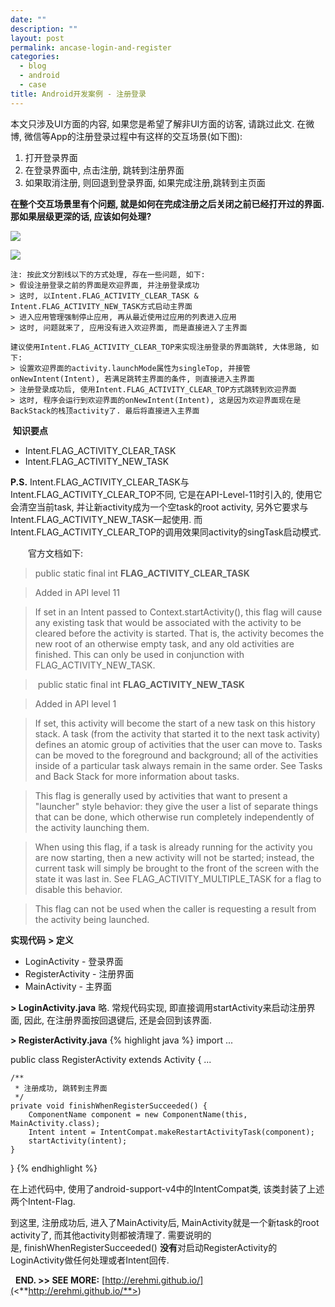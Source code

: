 ```yaml
---
date: ""
description: ""
layout: post
permalink: ancase-login-and-register
categories:
  - blog
  - android
  - case
title: Android开发案例 - 注册登录
---
```


本文只涉及UI方面的内容, 如果您是希望了解非UI方面的访客, 请跳过此文. 在微博,
微信等App的注册登录过程中有这样的交互场景(如下图):
1.  打开登录界面
2.  在登录界面中, 点击注册, 跳转到注册界面
3.  如果取消注册, 则回退到登录界面, 如果完成注册,跳转到主页面

**在整个交互场景里有个问题, 就是如何在完成注册之后关闭之前已经打开过的界面.
那如果层级更深的话, 应该如何处理?**

![](<http://erehmi.github.io/assets/image/weibo-login.png>)

![](<http://erehmi.github.io/assets/image/weibo-register.png>)

~~~~~~~~~~~~~~~~~~~~~~~~~~~~~~~~~~~~~~~~~~~~~~~~~~~~~~~~~~~~~~~~~~~~~~~~~~~~~~~~
注: 按此文分割线以下的方式处理, 存在一些问题, 如下:
> 假设注册登录之前的界面是欢迎界面, 并注册登录成功
> 这时, 以Intent.FLAG_ACTIVITY_CLEAR_TASK & Intent.FLAG_ACTIVITY_NEW_TASK方式启动主界面
> 进入应用管理强制停止应用, 再从最近使用过应用的列表进入应用
> 这时, 问题就来了, 应用没有进入欢迎界面, 而是直接进入了主界面

建议使用Intent.FLAG_ACTIVITY_CLEAR_TOP来实现注册登录的界面跳转, 大体思路, 如下:
> 设置欢迎界面的activity.launchMode属性为singleTop, 并接管onNewIntent(Intent), 若满足跳转主界面的条件, 则直接进入主界面
> 注册登录成功后, 使用Intent.FLAG_ACTIVITY_CLEAR_TOP方式跳转到欢迎界面
> 这时, 程序会运行到欢迎界面的onNewIntent(Intent), 这是因为欢迎界面现在是BackStack的栈顶activity了. 最后将直接进入主界面
~~~~~~~~~~~~~~~~~~~~~~~~~~~~~~~~~~~~~~~~~~~~~~~~~~~~~~~~~~~~~~~~~~~~~~~~~~~~~~~~


 **知识要点**
-   Intent.FLAG\_ACTIVITY\_CLEAR\_TASK
-   Intent.FLAG\_ACTIVITY\_NEW\_TASK

**P.S.** Intent.FLAG\_ACTIVITY\_CLEAR\_TASK与
Intent.FLAG\_ACTIVITY\_CLEAR\_TOP不同, 它是在API-Level-11时引入的,
使用它会清空当前task, 并让新activity成为一个空task的root activity,
另外它要求与Intent.FLAG\_ACTIVITY\_NEW\_TASK一起使用.
而Intent.FLAG\_ACTIVITY\_CLEAR\_TOP的调用效果同activity的singTask启动模式.

　　官方文档如下:

>   public static final int **FLAG\_ACTIVITY\_CLEAR\_TASK**

>   Added in API level 11

>   If set in an Intent passed to Context.startActivity(), this flag will cause
>   any existing task that would be associated with the activity to be cleared
>   before the activity is started. That is, the activity becomes the new root
>   of an otherwise empty task, and any old activities are finished. This can
>   only be used in conjunction with FLAG\_ACTIVITY\_NEW\_TASK.

>    public static final int **FLAG\_ACTIVITY\_NEW\_TASK**

>   Added in API level 1

>   If set, this activity will become the start of a new task on this history
>   stack. A task (from the activity that started it to the next task activity)
>   defines an atomic group of activities that the user can move to. Tasks can
>   be moved to the foreground and background; all of the activities inside of a
>   particular task always remain in the same order. See Tasks and Back Stack
>   for more information about tasks.

>   This flag is generally used by activities that want to present a "launcher"
>   style behavior: they give the user a list of separate things that can be
>   done, which otherwise run completely independently of the activity launching
>   them.

>   When using this flag, if a task is already running for the activity you are
>   now starting, then a new activity will not be started; instead, the current
>   task will simply be brought to the front of the screen with the state it was
>   last in. See FLAG\_ACTIVITY\_MULTIPLE\_TASK for a flag to disable this
>   behavior.

>   This flag can not be used when the caller is requesting a result from the
>   activity being launched.

**实现代码**
**\> 定义**
-   LoginActivity - 登录界面
-   RegisterActivity - 注册界面
-   MainActivity - 主界面

**\> LoginActivity.java**
略. 常规代码实现, 即直接调用startActivity来启动注册界面, 因此,
在注册界面按回退键后, 还是会回到该界面.

**\> RegisterActivity.java**
{% highlight java %}
import ...

public class RegisterActivity extends Activity {
    ...

    /**
     * 注册成功, 跳转到主界面
     */
    private void finishWhenRegisterSucceeded() {
        ComponentName component = new ComponentName(this, MainActivity.class);
        Intent intent = IntentCompat.makeRestartActivityTask(component);
        startActivity(intent);
    }
}
{% endhighlight %} 

在上述代码中, 使用了android-support-v4中的IntentCompat类,
该类封装了上述两个Intent-Flag.

到这里, 注册成功后, 进入了MainActivity后, MainActivity就是一个新task的root
activity了, 而其他activity则都被清理了.
需要说明的是, finishWhenRegisterSucceeded() **没有**对启动RegisterActivity的LoginActivity做任何处理或者Intent回传.

 
**END. \>\> SEE MORE:**
[http://erehmi.github.io/](<**http://erehmi.github.io/**>)
